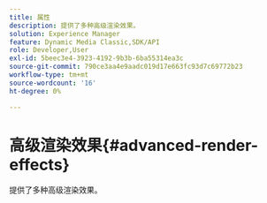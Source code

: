 ```yaml
---
title: 属性
description: 提供了多种高级渲染效果。
solution: Experience Manager
feature: Dynamic Media Classic,SDK/API
role: Developer,User
exl-id: 5beec3e4-3923-4192-9b3b-6ba55314ea3c
source-git-commit: 790ce3aa4e9aadc019d17e663fc93d7c69772b23
workflow-type: tm+mt
source-wordcount: '16'
ht-degree: 0%

---
```


# 高级渲染效果{#advanced-render-effects}

提供了多种高级渲染效果。
